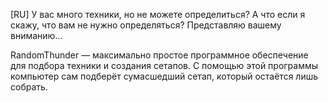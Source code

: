 [RU]
У вас много техники, но не можете определиться? А что если я скажу, что вам не нужно определяться? Представляю вашему вниманию...

RandomThunder — максимально простое программное обеспечение для подбора техники и создания сетапов. С помощью этой программы компьютер сам подберёт сумасшедший сетап, который остаётся лишь собрать.
